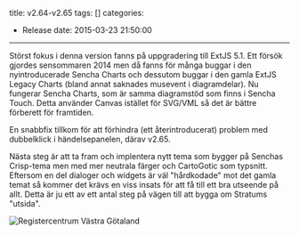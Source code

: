 title: v2.64-v2.65
tags: []
categories:
  - Release
date: 2015-03-23 21:50:00
---
Störst fokus i denna version fanns på uppgradering till ExtJS 5.1. Ett försök gjordes sensommaren 2014 men då fanns för många buggar i den nyintroducerade Sencha Charts och dessutom buggar i den gamla ExtJS Legacy Charts (bland annat saknades musevent i diagramdelar). Nu fungerar Sencha Charts, som är samma diagramstöd som finns i Sencha Touch. Detta använder Canvas istället för SVG/VML så det är bättre förberett för framtiden.

En snabbfix tillkom för att förhindra (ett återintroducerat) problem med dubbelklick i händelsepanelen, därav v2.65.

Nästa steg är att ta fram och implentera nytt tema som bygger på Senchas Crisp-tema men med mer neutrala färger och CartoGotic som typsnitt. Eftersom en del dialoger och widgets är väl "hårdkodade" mot det gamla temat så kommer det krävs en viss insats för att få till ett bra utseende på allt. Detta är ju ett av ett antal steg på vägen till att bygga om Stratums "utsida".

![Registercentrum Västra Götaland](http://demo.registercentrum.se/Images/HeadLogoRC.png)